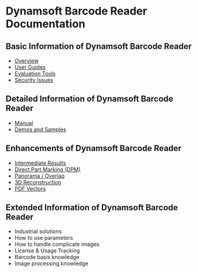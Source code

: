 # Dynamsoft Barcode Reader Documentation  
  
## Basic Information of Dynamsoft Barcode Reader  
- [Overview](/DBR-Basic-Info/overview/index.md)  
- [User Guides](/DBR-Basic-Info/user-guide/index.md)  
- [Evaluation Tools](/DBR-Basic-Info/evaluation-tools/index.md)  
- [Security Issues](/DBR-Basic-Info/security-issues/index.md)  

## Detailed Information of Dynamsoft Barcode Reader  
- [Manual](/DBR-Detailed-Info/manual/index.md)  
- [Demos and Samples](/DBR-Detailed-Info/samples-and-demos/index.md)  

## Enhancements of Dynamsoft Barcode Reader  
- [Intermediate Results](/DBR-Enhancements/intermediate-results/index.md)  
- [Direct Part Marking (DPM)](/DBR-Enhancements/dpm/index.md)  
- [Panorama / Overlap](/DBR-Enhancements/panorama-and-overlap/index.md)  
- [3D Reconstruction](/DBR-Enhancements/3d-reconstruction/index.md)    
- [PDF Vectors](/DBR-Enhancements/pdf-vectors/index.md)  

## Extended Information of Dynamsoft Barcode Reader  
- Industrial solutions  
- How to use parameters  
-	How to handle complicate images  
-	License & Usage Tracking  
-	Barcode basis knowledge  
- Image processing knowledge  
